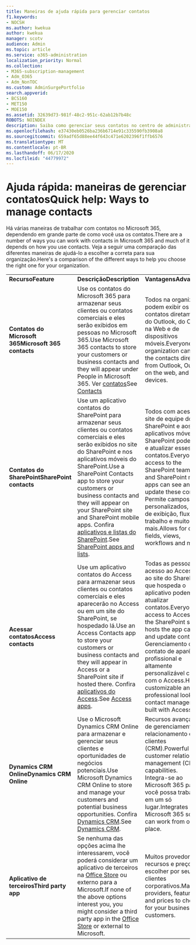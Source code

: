 ```yaml
---
title: Maneiras de ajuda rápida para gerenciar contatos
f1.keywords:
- NOCSH
ms.author: kwekua
author: kwekua
manager: scotv
audience: Admin
ms.topic: article
ms.service: o365-administration
localization_priority: Normal
ms.collection:
- M365-subscription-management
- Adm_O365
- Adm_NonTOC
ms.custom: AdminSurgePortfolio
search.appverid:
- BCS160
- MET150
- MOE150
ms.assetid: 32639d73-981f-48c2-951c-62ab12b7b48c
ROBOTS: NOINDEX
description: Saiba como gerenciar seus contatos no centro de administração.
ms.openlocfilehash: e37430eb0526ba236b6714e91c335590fb3908a8
ms.sourcegitcommit: 659adf65d88ee44f643c471e6202396f1ffb6576
ms.translationtype: MT
ms.contentlocale: pt-BR
ms.lasthandoff: 06/17/2020
ms.locfileid: "44779972"
---
```

# <a name="quick-help-ways-to-manage-contacts"></a><span data-ttu-id="9ac75-103">Ajuda rápida: maneiras de gerenciar contatos</span><span class="sxs-lookup"><span data-stu-id="9ac75-103">Quick help: Ways to manage contacts</span></span>

<span data-ttu-id="9ac75-104">Há várias maneiras de trabalhar com contatos no Microsoft 365, dependendo em grande parte de como você usa os contatos.</span><span class="sxs-lookup"><span data-stu-id="9ac75-104">There are a number of ways you can work with contacts in Microsoft 365 and much of it depends on how you use contacts.</span></span> <span data-ttu-id="9ac75-105">Veja a seguir uma comparação das diferentes maneiras de ajudá-lo a escolher a correta para sua organização.</span><span class="sxs-lookup"><span data-stu-id="9ac75-105">Here's a comparison of the different ways to help you choose the right one for your organization.</span></span>
  
|||||
|:-----|:-----|:-----|:-----|
|<span data-ttu-id="9ac75-106">**Recurso**</span><span class="sxs-lookup"><span data-stu-id="9ac75-106">**Feature**</span></span> <br/> |<span data-ttu-id="9ac75-107">**Descrição**</span><span class="sxs-lookup"><span data-stu-id="9ac75-107">**Description**</span></span> <br/> |<span data-ttu-id="9ac75-108">**Vantagens**</span><span class="sxs-lookup"><span data-stu-id="9ac75-108">**Advantages**</span></span> <br/> |<span data-ttu-id="9ac75-109">**Desvantagens**</span><span class="sxs-lookup"><span data-stu-id="9ac75-109">**Disadvantages**</span></span> <br/> |
|<span data-ttu-id="9ac75-110">**Contatos do Microsoft 365**</span><span class="sxs-lookup"><span data-stu-id="9ac75-110">**Microsoft 365 contacts**</span></span> <br/> |<span data-ttu-id="9ac75-111">Use os contatos do Microsoft 365 para armazenar seus clientes ou contatos comerciais e eles serão exibidos em pessoas no Microsoft 365.</span><span class="sxs-lookup"><span data-stu-id="9ac75-111">Use Microsoft 365 contacts to store your customers or business contacts and they will appear under People in Microsoft 365.</span></span> <span data-ttu-id="9ac75-112">Ver [contatos](contacts.md)</span><span class="sxs-lookup"><span data-stu-id="9ac75-112">See [Contacts](contacts.md)</span></span> <br/> |<span data-ttu-id="9ac75-113">Todos na organização podem exibir os contatos diretamente do Outlook, do Outlook na Web e de dispositivos móveis.</span><span class="sxs-lookup"><span data-stu-id="9ac75-113">Everyone in the organization can view the contacts directly from Outlook, Outlook on the web, and mobile devices.</span></span>  <br/> |<span data-ttu-id="9ac75-114">Somente os administradores podem criar e atualizar os contatos.</span><span class="sxs-lookup"><span data-stu-id="9ac75-114">Only administrators can create and update the contacts.</span></span>  <br/> <span data-ttu-id="9ac75-115">Nenhum campo personalizado é permitido (exemplo: DataDeNascimento, faculdade, agente de referência).</span><span class="sxs-lookup"><span data-stu-id="9ac75-115">No custom fields are allowed (example: birthdate, college, referral agent).</span></span>  <br/> |
|<span data-ttu-id="9ac75-116">**Contatos do SharePoint**</span><span class="sxs-lookup"><span data-stu-id="9ac75-116">**SharePoint contacts**</span></span> <br/> |<span data-ttu-id="9ac75-117">Use um aplicativo contatos do SharePoint para armazenar seus clientes ou contatos comerciais e eles serão exibidos no site do SharePoint e nos aplicativos móveis do SharePoint.</span><span class="sxs-lookup"><span data-stu-id="9ac75-117">Use a SharePoint Contacts app to store your customers or business contacts and they will appear on your SharePoint site and SharePoint mobile apps.</span></span> <span data-ttu-id="9ac75-118">Confira [aplicativos e listas do SharePoint](https://support.microsoft.com/office/0a1c3ace-def0-44af-b225-cfa8d92c52d7).</span><span class="sxs-lookup"><span data-stu-id="9ac75-118">See [SharePoint apps and lists](https://support.microsoft.com/office/0a1c3ace-def0-44af-b225-cfa8d92c52d7).</span></span>  <br/> |<span data-ttu-id="9ac75-119">Todos com acesso ao site de equipe do SharePoint e aos aplicativos móveis do SharePoint podem ver e atualizar esses contatos.</span><span class="sxs-lookup"><span data-stu-id="9ac75-119">Everyone with access to the SharePoint team site and SharePoint mobile apps can see and update these contacts.</span></span>  <br/> <span data-ttu-id="9ac75-120">Permite campos personalizados, modos de exibição, fluxos de trabalho e muito mais.</span><span class="sxs-lookup"><span data-stu-id="9ac75-120">Allows for custom fields, views, workflows and more.</span></span>  <br/> |<span data-ttu-id="9ac75-121">Estes contatos não aparecem no Outlook ou nas pessoas no Microsoft 365.</span><span class="sxs-lookup"><span data-stu-id="9ac75-121">These contacts don't appear in Outlook or People in Microsoft 365.</span></span>  <br/> <span data-ttu-id="9ac75-122">Requer a compreensão básica da infraestrutura do SharePoint.</span><span class="sxs-lookup"><span data-stu-id="9ac75-122">Requires basic understanding of SharePoint infrastructure.</span></span>  <br/> |
|<span data-ttu-id="9ac75-123">**Acessar contatos**</span><span class="sxs-lookup"><span data-stu-id="9ac75-123">**Access contacts**</span></span> <br/> |<span data-ttu-id="9ac75-124">Use um aplicativo contatos do Access para armazenar seus clientes ou contatos comerciais e eles aparecerão no Access ou em um site do SharePoint, se hospedado lá.</span><span class="sxs-lookup"><span data-stu-id="9ac75-124">Use an Access Contacts app to store your customers or business contacts and they will appear in Access or a SharePoint site if hosted there.</span></span> <span data-ttu-id="9ac75-125">Confira [aplicativos do Access](https://support.microsoft.com/office/25f3ab3e-510d-44b0-accf-b976c0813e71).</span><span class="sxs-lookup"><span data-stu-id="9ac75-125">See [Access apps](https://support.microsoft.com/office/25f3ab3e-510d-44b0-accf-b976c0813e71).</span></span>  <br/> |<span data-ttu-id="9ac75-126">Todas as pessoas com acesso ao Access ou ao site do SharePoint que hospeda o aplicativo podem ver e atualizar contatos.</span><span class="sxs-lookup"><span data-stu-id="9ac75-126">Everyone with access to Access or the SharePoint site that hosts the app can see and update contacts.</span></span>  <br/> <span data-ttu-id="9ac75-127">Gerenciamento de contato de aparência profissional e altamente personalizável criado com o Access.</span><span class="sxs-lookup"><span data-stu-id="9ac75-127">Highly customizable and professional looking contact management built with Access.</span></span>  <br/> |<span data-ttu-id="9ac75-128">Você deve comprar o Microsoft Access ou mudar para um plano do Microsoft 365 que inclua o Access.</span><span class="sxs-lookup"><span data-stu-id="9ac75-128">You must purchase Microsoft Access or switch to a Microsoft 365 plan that includes Access.</span></span>  <br/> <span data-ttu-id="9ac75-129">Requer noções básicas do Microsoft Access e como criar aplicativos.</span><span class="sxs-lookup"><span data-stu-id="9ac75-129">Requires basic understanding of Microsoft Access and how to create apps.</span></span>  <br/> |
|<span data-ttu-id="9ac75-130">**Dynamics CRM Online**</span><span class="sxs-lookup"><span data-stu-id="9ac75-130">**Dynamics CRM Online**</span></span> <br/> |<span data-ttu-id="9ac75-131">Use o Microsoft Dynamics CRM Online para armazenar e gerenciar seus clientes e oportunidades de negócios potenciais.</span><span class="sxs-lookup"><span data-stu-id="9ac75-131">Use Microsoft Dynamics CRM Online to store and manage your customers and potential business opportunities.</span></span> <span data-ttu-id="9ac75-132">Confira [Dynamics CRM](https://dynamics.microsoft.com).</span><span class="sxs-lookup"><span data-stu-id="9ac75-132">See [Dynamics CRM](https://dynamics.microsoft.com).</span></span>  <br/> |<span data-ttu-id="9ac75-133">Recursos avançados de gerenciamento de relacionamento com clientes (CRM).</span><span class="sxs-lookup"><span data-stu-id="9ac75-133">Powerful customer relationship management (CRM) capabilities.</span></span>  <br/> <span data-ttu-id="9ac75-134">Integra-se ao Microsoft 365 para que você possa trabalhar em um só lugar.</span><span class="sxs-lookup"><span data-stu-id="9ac75-134">Integrates with Microsoft 365 so you can work from one place.</span></span>  <br/> |<span data-ttu-id="9ac75-135">Inclui a complexidade com a integração e a personalização para atender às suas necessidades.</span><span class="sxs-lookup"><span data-stu-id="9ac75-135">Includes complexity with onboarding and customization to meet your needs.</span></span>  <br/> <span data-ttu-id="9ac75-136">É significativamente maior no custo do que qualquer outra opção de gerenciamento de contato.</span><span class="sxs-lookup"><span data-stu-id="9ac75-136">Is significantly higher in cost than any of the other contact management options.</span></span>  <br/> |
|<span data-ttu-id="9ac75-137">**Aplicativo de terceiros**</span><span class="sxs-lookup"><span data-stu-id="9ac75-137">**Third party app**</span></span> <br/> |<span data-ttu-id="9ac75-138">Se nenhuma das opções acima lhe interessarem, você poderá considerar um aplicativo de terceiros na [Office Store](https://store.office.com) ou externo para a Microsoft.</span><span class="sxs-lookup"><span data-stu-id="9ac75-138">If none of the above options interest you, you might consider a third party app in the [Office Store](https://store.office.com) or external to Microsoft.</span></span>  <br/> |<span data-ttu-id="9ac75-139">Muitos provedores, recursos e preços para escolher por seus clientes corporativos.</span><span class="sxs-lookup"><span data-stu-id="9ac75-139">Many providers, features, and prices to choose for your business customers.</span></span>  <br/> |<span data-ttu-id="9ac75-140">Nenhuma garantia de que ele esteja integrado com o Microsoft 365, exigindo que você trabalhe com dois serviços diferentes, logons, etc.</span><span class="sxs-lookup"><span data-stu-id="9ac75-140">No guarantee that it's integrated with Microsoft 365, requiring you to work with two different services, logins, etc.</span></span>  <br/> |
   

